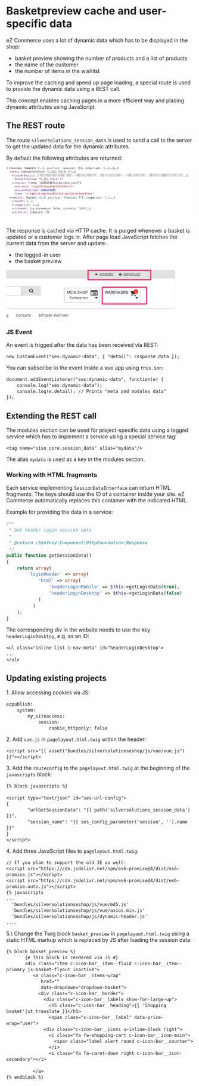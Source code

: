 # Basketpreview cache and user-specific data

eZ Commerce uses a lot of dynamic data which has to be displayed in the shop:

- basket preview showing the number of products and a list of products
- the name of the customer
- the number of items in the wishlist

To improve the caching and speed up page loading, a special route is used to provide the dynamic data using a REST call.

This concept enables caching pages in a more efficient way and placing dynamic attributes using JavaScript.

## The REST route

The route `silversolutions_session_data` is used to send a call to the server to get the updated data for the dynamic attributes.

By default the following attributes are returned:

![](../img/basketpreview_1.png)

The response is cached via HTTP cache. It is purged whenever a basket is updated or a customer logs in.
After page load JavaScript fetches the current data from the server and update:

- the logged-in user
- the basket preview

![](../img/basketpreview_2.png)

### JS Event

An event is trigged after the data has been received via REST:

```
new CustomEvent("ses:dynamic-data", { "detail": response.data });
```

You can subscribe to the event inside a vue app using `this.$on`:

```
document.addEventListener("ses:dynamic-data", function(e) {
    console.log("ses:dynamic-data");
    console.log(e.detail); // Prints "meta and modules data"
});
```

## Extending the REST call

The modules section can be used for project-specific data using a tagged service which has to implement a service using a special service tag:

```
<tag name="siso_core.session_data" alias="mydata"/>
```

The alias `mydata` is used as a key in the modules section.

### Working with HTML fragments

Each service implementing `SessionDataInterface` can return HTML fragments.
The keys should use the ID of a container inside your site. eZ Commerce automatically replaces this container with the indicated HTML.

Example for providing the data in a service:

``` php
/**
 * Get header login session data
 *
 * @return \Symfony\Component\HttpFoundation\Response
 */
public function getSessionData()
{
    return array(
        'loginHeader' => array(
            'html' => array(
                'headerLoginMobile' => $this->getLoginData(true),
                'headerLoginDesktop' => $this->getLoginData(false)
            )
          )
    );
}
```

The corresponding div in the website needs to use the key `headerLoginDesktop`, e.g. as an ID:

```
<ul class="inline-list c-nav-meta" id="headerLoginDesktop">
...
</ul>
```

## Updating existing projects

1\. Allow accessing cookies via JS:

``` 
ezpublish:
    system:
        my_siteaccess:
            session:
                cookie_httponly: false
```

2\. Add `vue.js` in `pagelayout.html.twig` within the header:

``` 
<script src="{{ asset("bundles/silversolutionseshop/js/vue/vue.js") }}"></script>
```

3\. Add the `routeconfig` to the `pagelayout.html.twig` at the beginning of the `javascripts` block:

``` html+twig
{% block javascripts %}

<script type="text/json" id="ses-url-config">
{
        "urlGetSessionData": "{{ path('silversolutions_session_data') }}",
        "session_name": "{{ ses_config_parameter('session', '').name }}"
}
</script>
```

4\. Add three JavaScript files to `pagelayout.html.twig`:

``` html+twig
// If you plan to support the old IE as well:
<script src="https://cdn.jsdelivr.net/npm/es6-promise@4/dist/es6-promise.js"></script>
<script src="https://cdn.jsdelivr.net/npm/es6-promise@4/dist/es6-promise.auto.js"></script> 
{% javascripts
...
  'bundles/silversolutionseshop/js/vue/md5.js'
  'bundles/silversolutionseshop/js/vue/axios.min.js'
  'bundles/silversolutionseshop/js/dynamic-header.js'
....
```

5.\ Change the Twig block `basket_preview` in `pagelayout.html.twig` using a static HTML markup which is replaced by JS after loading the session data:

``` html+twig
{% block basket_preview %}
       {# This block is rendered via JS #}
       <div class="item c-icon-bar__item--fluid c-icon-bar__item--primary js-basket-flyout inactive">
          <a class="c-icon-bar__items-wrap"
             href=""
             data-dropdown="dropdown-basket">
            <div class="c-icon-bar__border">
              <div class="c-icon-bar__labels show-for-large-up">
                <h5 class="c-icon-bar__heading">{{ 'Shopping basket'|st_translate }}</h5>
                <span class="c-icon-bar__label" data-price-wrap="user">
              <div class="c-icon-bar__icons u-inline-block right">
                <i class="fa fa-shopping-cart c-icon-bar__icon-main">
                  <span class="label alert round c-icon-bar__counter">
                </i>
                <i class="fa fa-caret-down right c-icon-bar__icon-secondary"></i>
              
          </a>
{% endblock %}
```
